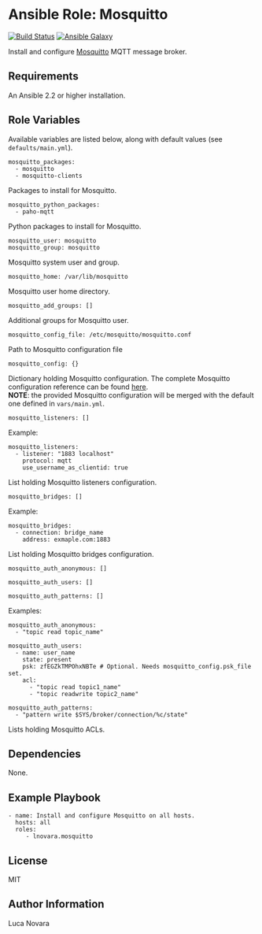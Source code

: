 Ansible Role: Mosquitto
=========

[![Build Status](https://travis-ci.com/lnovara/ansible-mosquitto.svg?branch=master)](https://travis-ci.com/lnovara/ansible-mosquitto)
[![Ansible Galaxy](https://img.shields.io/badge/galaxy-lnovara.mosquitto-blue.svg)](https://galaxy.ansible.com/lnovara/mosquitto)

Install and configure [Mosquitto](https://mosquitto.org/) MQTT message broker.

Requirements
------------

An Ansible 2.2 or higher installation.

Role Variables
--------------

Available variables are listed below, along with default values (see
`defaults/main.yml`).

    mosquitto_packages:
      - mosquitto
      - mosquitto-clients

Packages to install for Mosquitto.

    mosquitto_python_packages:
      - paho-mqtt

Python packages to install for Mosquitto.

    mosquitto_user: mosquitto
    mosquitto_group: mosquitto

Mosquitto system user and group.

    mosquitto_home: /var/lib/mosquitto

Mosquitto user home directory.

    mosquitto_add_groups: []

Additional groups for Mosquitto user.

    mosquitto_config_file: /etc/mosquitto/mosquitto.conf

Path to Mosquitto configuration file

    mosquitto_config: {}

Dictionary holding Mosquitto configuration. The complete Mosquitto configuration
reference can be found
[here](https://mosquitto.org/man/mosquitto-conf-5.html).<br/>
**NOTE**: the provided Mosquitto configuration will be merged with the default
one defined in `vars/main.yml`.

    mosquitto_listeners: []

Example:

    mosquitto_listeners:
      - listener: "1883 localhost"
        protocol: mqtt
        use_username_as_clientid: true

List holding Mosquitto listeners configuration.

    mosquitto_bridges: []

Example:

    mosquitto_bridges:
      - connection: bridge_name
        address: exmaple.com:1883

List holding Mosquitto bridges configuration.

    mosquitto_auth_anonymous: []

    mosquitto_auth_users: []

    mosquitto_auth_patterns: []

Examples:

    mosquitto_auth_anonymous:
      - "topic read topic_name"

    mosquitto_auth_users:
      - name: user_name
        state: present
        psk: zfEGZkTMPOhxNBTe # Optional. Needs mosquitto_config.psk_file set.
        acl:
          - "topic read topic1_name"
          - "topic readwrite topic2_name"

    mosquitto_auth_patterns:
      - "pattern write $SYS/broker/connection/%c/state"

Lists holding Mosquitto ACLs.

Dependencies
------------

None.

Example Playbook
----------------

    - name: Install and configure Mosquitto on all hosts.
      hosts: all
      roles:
         - lnovara.mosquitto

License
-------

MIT

Author Information
------------------

Luca Novara
